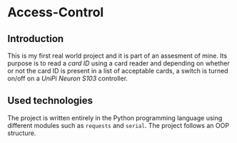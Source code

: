 # Access-Control

## Introduction
This is my first real world project and it is part of an assesment of mine. Its purpose is to read a *card ID* using a card reader and depending on whether or not the card ID is present in a list of acceptable cards, a switch is turned on/off on a *UniPi Neuron S103* controller.

## Used technologies
The project is written entirely in the Python programming language using different modules such as `requests` and `serial`. The project follows an OOP structure.
